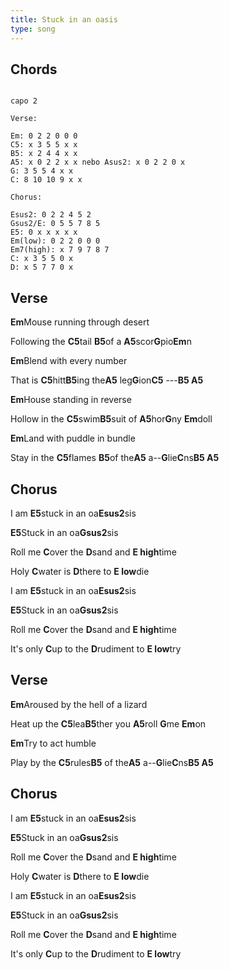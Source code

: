 ```yaml
---
title: Stuck in an oasis
type: song
---
```


## Chords

```chords

capo 2

Verse:

Em: 0 2 2 0 0 0
C5: x 3 5 5 x x
B5: x 2 4 4 x x
A5: x 0 2 2 x x nebo Asus2: x 0 2 2 0 x
G: 3 5 5 4 x x
C: 8 10 10 9 x x

Chorus:

Esus2: 0 2 2 4 5 2
Gsus2/E: 0 5 5 7 8 5
E5: 0 x x x x x
Em(low): 0 2 2 0 0 0 
Em7(high): x 7 9 7 8 7
C: x 3 5 5 0 x
D: x 5 7 7 0 x
```


## Verse

**Em**Mouse running through desert

Following the **C5**tail **B5**of a **A5**scor**G**pio**Em**n

**Em**Blend with every number

That is **C5**hitt**B5**ing the**A5** leg**G**ion**C5** ---**B5 A5**

**Em**House standing in reverse

Hollow in the **C5**swim**B5**suit of **A5**hor**G**ny **Em**doll

**Em**Land with puddle in bundle

Stay in the **C5**flames **B5**of the**A5** a--**G**lie**C**ns**B5 A5**

## Chorus

I am **E5**stuck in an oa**Esus2**sis

**E5**Stuck in an oa**Gsus2**sis

Roll me **C**over the **D**sand and **E high**time

Holy **C**water is **D**there to **E low**die

I am **E5**stuck in an oa**Esus2**sis

**E5**Stuck in an oa**Gsus2**sis

Roll me **C**over the **D**sand and **E high**time

It's only **C**up to the **D**rudiment to **E low**try

## Verse

**Em**Aroused by the hell of a lizard

Heat up the **C5**lea**B5**ther you **A5**roll **G**me **Em**on

**Em**Try to act humble

Play by the **C5**rules**B5** of the**A5** a--**G**lie**C**ns**B5 A5**

## Chorus

I am **E5**stuck in an oa**Esus2**sis

**E5**Stuck in an oa**Gsus2**sis

Roll me **C**over the **D**sand and **E high**time

Holy **C**water is **D**there to **E low**die

I am **E5**stuck in an oa**Esus2**sis

**E5**Stuck in an oa**Gsus2**sis

Roll me **C**over the **D**sand and **E high**time

It's only **C**up to the **D**rudiment to **E low**try
